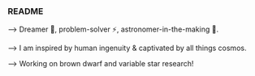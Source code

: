### README
--> Dreamer 🤔, problem-solver ⚡, astronomer-in-the-making 🔭. 

--> I am inspired by human ingenuity & captivated by all things cosmos. 

--> Working on brown dwarf and variable star research!

<!--
**cosmicoder/cosmicoder** is a ✨ _special_ ✨ repository because its `README.md` (this file) appears on your GitHub profile.

Here are some ideas to get you started:

- 🔭 I’m currently working on ...
- 🌱 I’m currently learning ...
- 👯 I’m looking to collaborate on ...
- 🤔 I’m looking for help with ...
- 💬 Ask me about ...
- 📫 How to reach me: ...
- 😄 Pronouns: ...
- ⚡ Fun fact: ...
-->
